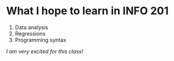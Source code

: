 # What I hope to learn in **INFO 201**
1. Data analysis 
2. Regressions
3. Programming syntax 

*I am very excited for this class!*
